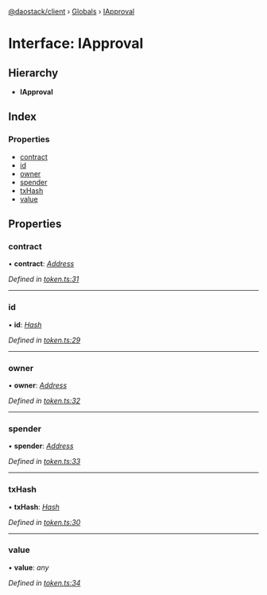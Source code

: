 [@daostack/client](../README.md) › [Globals](../globals.md) › [IApproval](iapproval.md)

# Interface: IApproval

## Hierarchy

* **IApproval**

## Index

### Properties

* [contract](iapproval.md#contract)
* [id](iapproval.md#id)
* [owner](iapproval.md#owner)
* [spender](iapproval.md#spender)
* [txHash](iapproval.md#txhash)
* [value](iapproval.md#value)

## Properties

###  contract

• **contract**: *[Address](../globals.md#address)*

*Defined in [token.ts:31](https://github.com/daostack/client/blob/a73e635/src/token.ts#L31)*

___

###  id

• **id**: *[Hash](../globals.md#hash)*

*Defined in [token.ts:29](https://github.com/daostack/client/blob/a73e635/src/token.ts#L29)*

___

###  owner

• **owner**: *[Address](../globals.md#address)*

*Defined in [token.ts:32](https://github.com/daostack/client/blob/a73e635/src/token.ts#L32)*

___

###  spender

• **spender**: *[Address](../globals.md#address)*

*Defined in [token.ts:33](https://github.com/daostack/client/blob/a73e635/src/token.ts#L33)*

___

###  txHash

• **txHash**: *[Hash](../globals.md#hash)*

*Defined in [token.ts:30](https://github.com/daostack/client/blob/a73e635/src/token.ts#L30)*

___

###  value

• **value**: *any*

*Defined in [token.ts:34](https://github.com/daostack/client/blob/a73e635/src/token.ts#L34)*
